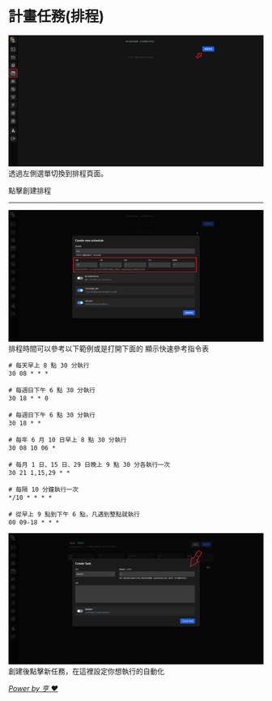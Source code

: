 # 計畫任務(排程)

![img](/img/3.png)
透過左側選單切換到排程頁面。

點擊創建排程

---
![img](/img/3-1.png)
排程時間可以參考以下範例或是打開下面的 顯示快速參考指令表
```
# 每天早上 8 點 30 分執行
30 08 * * *

# 每週日下午 6 點 30 分執行
30 18 * * 0

# 每週日下午 6 點 30 分執行
30 18 * *

# 每年 6 月 10 日早上 8 點 30 分執行
30 08 10 06 *

# 每月 1 日、15 日、29 日晚上 9 點 30 分各執行一次
30 21 1,15,29 * *

# 每隔 10 分鐘執行一次
*/10 * * * *

# 從早上 9 點到下午 6 點，凡遇到整點就執行
00 09-18 * * *
```


![img](/img/3-2.png)
創建後點擊新任務，在這裡設定你想執行的自動化

*[Power by 亨 ❤](https://github.com/HansHans135)*